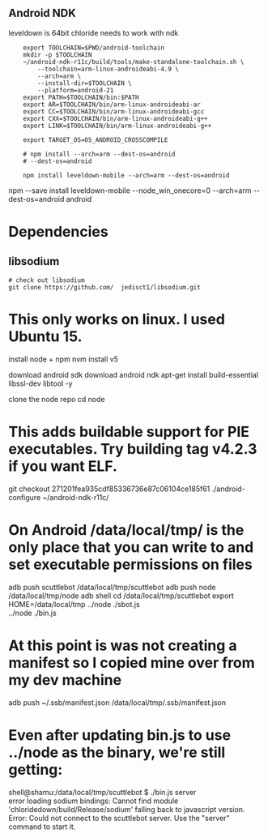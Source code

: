 ## Android NDK

leveldown is 64bit
chloride needs to work with ndk 



		export TOOLCHAIN=$PWD/android-toolchain
		mkdir -p $TOOLCHAIN
		~/android-ndk-r11c/build/tools/make-standalone-toolchain.sh \
		    --toolchain=arm-linux-androideabi-4.9 \
		    --arch=arm \
		    --install-dir=$TOOLCHAIN \
		    --platform=android-21
		export PATH=$TOOLCHAIN/bin:$PATH
		export AR=$TOOLCHAIN/bin/arm-linux-androideabi-ar
		export CC=$TOOLCHAIN/bin/arm-linux-androideabi-gcc
		export CXX=$TOOLCHAIN/bin/arm-linux-androideabi-g++
		export LINK=$TOOLCHAIN/bin/arm-linux-androideabi-g++
		
		export TARGET_OS=OS_ANDROID_CROSSCOMPILE

		# npm install --arch=arm --dest-os=android
		# --dest-os=android
		
		npm install leveldown-mobile --arch=arm --dest-os=android



npm --save install leveldown-mobile --node_win_onecore=0 --arch=arm --dest-os=android android


# Dependencies

## libsodium

    # check out libsodium
    git clone https://github.com/  jedisct1/libsodium.git
    


# This only works on linux. I used Ubuntu 15.

install node + npm 
nvm install v5

download android sdk
download android ndk
apt-get install build-essential libssl-dev libtool -y

clone the node repo
cd node

# This adds buildable support for PIE executables. Try building tag v4.2.3 if you want ELF.
git checkout 271201fea935cdf85336736e87c06104ce185f61
./android-configure ~/android-ndk-r11c/


# On Android /data/local/tmp/ is the only place that you can write to and set executable permissions on files

adb push scuttlebot /data/local/tmp/scuttlebot
adb push node /data/local/tmp/node
adb shell
	cd /data/local/tmp/scuttlebot
	export HOME=/data/local/tmp 
	../node ./sbot.js   
	../node ./bin.js   

# At this point is was not creating a manifest so I copied mine over from my dev machine 

adb push ~/.ssb/manifest.json /data/local/tmp/.ssb/manifest.json

# Even after updating bin.js to use ../node as the binary, we're still getting:

shell@shamu:/data/local/tmp/scuttlebot $ ./bin.js server                       
error loading sodium bindings: Cannot find module 'chloridedown/build/Release/sodium'
falling back to javascript version.
Error: Could not connect to the scuttlebot server.
Use the "server" command to start it.

